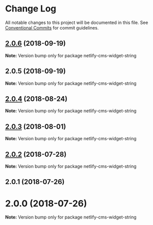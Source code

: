 # Change Log

All notable changes to this project will be documented in this file.
See [Conventional Commits](https://conventionalcommits.org) for commit guidelines.

<a name="2.0.6"></a>
## [2.0.6](https://github.com/netlify/netlify-cms/tree/master/packages/netlify-cms-widget-string/compare/netlify-cms-widget-string@2.0.5...netlify-cms-widget-string@2.0.6) (2018-09-19)

**Note:** Version bump only for package netlify-cms-widget-string





<a name="2.0.5"></a>
## 2.0.5 (2018-09-19)

**Note:** Version bump only for package netlify-cms-widget-string





<a name="2.0.4"></a>
## [2.0.4](https://github.com/netlify/netlify-cms/tree/master/packages/netlify-cms-widget-string/compare/netlify-cms-widget-string@2.0.3...netlify-cms-widget-string@2.0.4) (2018-08-24)




**Note:** Version bump only for package netlify-cms-widget-string

<a name="2.0.3"></a>
## [2.0.3](https://github.com/netlify/netlify-cms/tree/master/packages/netlify-cms-widget-string/compare/netlify-cms-widget-string@2.0.2...netlify-cms-widget-string@2.0.3) (2018-08-01)




**Note:** Version bump only for package netlify-cms-widget-string

<a name="2.0.2"></a>
## [2.0.2](https://github.com/netlify/netlify-cms/tree/master/packages/netlify-cms-widget-string/compare/netlify-cms-widget-string@2.0.1...netlify-cms-widget-string@2.0.2) (2018-07-28)




**Note:** Version bump only for package netlify-cms-widget-string

<a name="2.0.1"></a>
## 2.0.1 (2018-07-26)



<a name="2.0.0"></a>
# 2.0.0 (2018-07-26)




**Note:** Version bump only for package netlify-cms-widget-string

